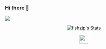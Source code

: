 ### Hi there 👋

![](https://komarev.com/ghpvc/?username=fishzjp)
<p align="center">
  <a href="https://github.com/fishzjp" class="rich-diff-level-one">
    <img src="https://github-readme-stats.vercel.app/api?username=fishzjp&title_color=333&text_color=777" alt="fishzjp's Stats" >
    <!-- &hide=issues
    <img src="https://github-readme-stats.vercel.app/api?username=fishzjp&hide=issues&title_color=333&text_color=777" alt="Charmve's Stats" >
    -->
  </a>
</p>
<p align="center">
  <a href= "https://github.com/fishzjp/fishzjp/assets/105406371/af1b5408-4e44-43be-a568-1ce0e5681d90,png" target="_blank" alt="WeChat" title="WeChat">
    <img src="https://img.icons8.com/ios-filled/50/000000/weixing.png" width="28px"/>
  </a>
</p>

